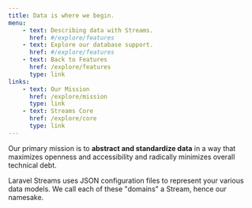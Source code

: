 ```yaml
---
title: Data is where we begin.
menu:
    - text: Describing data with Streams.
      href: #/explore/features
    - text: Explore our database support.
      href: #/explore/features
    - text: Back to Features
      href: /explore/features
      type: link
links:
    - text: Our Mission
      href: /explore/mission
      type: link
    - text: Streams Core
      href: /explore/core
      type: link
---
```


Our primary mission is to **abstract and standardize data** in a way that maximizes openness and accessibility and radically minimizes overall technical debt.


Laravel Streams uses JSON configuration files to represent your various data models. We call each of these "domains" a Stream, hence our namesake. 
